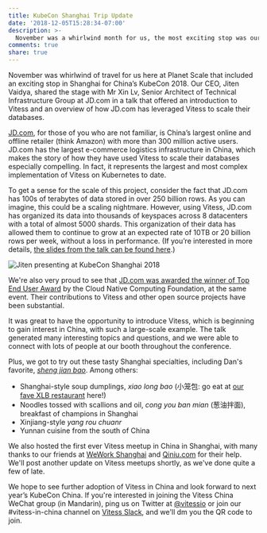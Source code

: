 ```yaml
---
title: KubeCon Shanghai Trip Update
date: '2018-12-05T15:28:34-07:00'
description: >-
  November was a whirlwind month for us, the most exciting stop was our visit to KubeCon in Shanghai.
comments: true
share: true
---
```

November was whirlwind of travel for us here at Planet Scale that included an exciting stop in Shanghai for China’s KubeCon 2018. Our CEO, Jiten Vaidya, shared the stage with Mr Xin Lv, Senior Architect of Technical Infrastructure Group at JD.com in a talk that offered an introduction to Vitess and an overview of how JD.com has leveraged Vitess to scale their databases.

[JD.com](https://www.jd.com), for those of you who are not familiar, is China’s largest online and offline retailer (think Amazon) with more than 300 million active users. JD.com has the largest e-commerce logistics infrastructure in China, which makes the story of how they have used Vitess to scale their databases especially compelling. In fact, it represents the largest and most complex implementation of Vitess on Kubernetes to date.

To get a sense for the scale of this project, consider the fact that JD.com has 100s of terabytes of data stored in over 250 billion rows. As you can imagine, this could be a scaling nightmare. However, using Vitess, JD.com has organized its data into thousands of keyspaces across 8 datacenters with a total of almost 5000 shards. This organization of their data has allowed them to continue to grow at an expected rate of 10TB or 20 billion rows per week, without a loss in performance. (If you’re interested in more details, [the slides from the talk can be found here](https://schd.ws/hosted_files/kccncchina2018english/97/Shanghai%20Kubecon%20%281%29.pdf).)

![Jiten presenting at KubeCon Shanghai 2018](../img/201812-blog-kubeconshanghai.jpg)

We're also very proud to see that [JD.com was awarded the winner of Top End User Award](https://www.cncf.io/announcement/2018/11/14/jd-wins-top-end-user-award/) by the Cloud Native Computing Foundation, at the same event. Their contributions to Vitess and other open source projects have been substantial.

It was great to have the opportunity to introduce Vitess, which is beginning to gain interest in China, with such a large-scale example. The talk generated many interesting topics and questions, and we were able to connect with lots of people at our booth throughout the conference.

Plus, we got to try out these tasty Shanghai specialties, including Dan's favorite, [*sheng jian bao*]( www.smartshanghai.com/articles/activities/the-shanghai-shengjian-bao-informative-graph). Among others:

* Shanghai-style soup dumplings, *xiao long bao* (小笼包: go eat at [our fave XLB restaurant](http://www.thatsmags.com/shanghai/directory/3838/lin-long-fang-special-dumplings) here!)
* Noodles tossed with scallions and oil, *cong you ban mian* (葱油拌面), breakfast of champions in Shanghai
* Xinjiang-style *yang rou chuanr*
* Yunnan cuisine from the south of China

We also hosted the first ever Vitess meetup in China in Shanghai, with many thanks to our friends at [WeWork Shanghai](https://www.wework.com/l/shanghai--31) and [Qiniu.com](https://qiniu.com/en) for their help. We'll post another update on Vitess meetups shortly, as we've done quite a few of late.

We hope to see further adoption of Vitess in China and look forward to next year’s KubeCon China. If you're interested in joining the Vitess China WeChat group (in Mandarin), ping us on Twitter at [@vitessio](https://twitter.com/vitessio) or join our #vitess-in-china channel on [Vitess Slack](https://vitess.slack.com), and we'll dm you the QR code to join.
